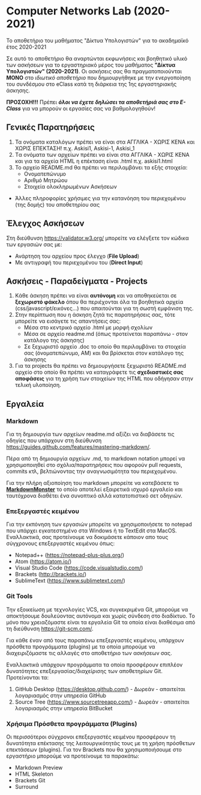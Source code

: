 # Computer Networks Lab (2020-2021) 
Το αποθετήριο του μαθήματος "Δίκτυα Υπολογιστών" για το ακαδημαϊκό έτος 2020-2021

Σε αυτό το αποθετήριο θα αναρτώνται εκφωνήσεις και βοηθητικό υλικό των ασκήσεων για το εργαστηριακό μέρος του μαθήματος **"Δίκτυα Υπολογιστών"  (2020-2021)**. Οι ασκήσεις σας θα πραγματοποιούνται **MONO** στο *ιδιωτικό αποθετήριο* που δημιουργήθηκε με την ενεργοποίηση του συνδέσμου στο eClass κατά τη διάρκεια της 1ης εργαστηριακής άσκησης. 

**ΠΡΟΣΟΧΗ!!!** Πρέπει ***όλοι να έχετε δηλώσει τα αποθετήριά σας στο E-Class*** για να μπορούν οι εργασίες σας να βαθμολογηθούν!

## Γενικές Παρατηρήσεις 

1. Τα ονόματα καταλόγων πρέπει να είναι στα ΑΓΓΛΙΚΑ - ΧΩΡΙΣ ΚΕΝΑ και ΧΩΡΙΣ ΕΠΕΚΤΑΣΗ!  π.χ. Askisi1, Askisi-1, Askisi_1
2. Tα ονόματα των αρχείων πρέπει να είναι στα ΑΓΓΛΙΚΑ - ΧΩΡΙΣ ΚΕΝΑ και για τα αρχεία HTML η επέκταση είναι .html π.χ. askisi1.html
3. To αρχείο README.md θα πρέπει να περιλαμβάνει τα εξής στοιχεία:
	- Ονοματεπώνυμο
	- Αριθμό Μητρώου
	- Στοιχεία ολοκληρωμένων Ασκήσεων
  - Άλλες πληροφορίες χρήσιμες για την κατανόηση του περιεχομένου (της δομής) του αποθετηρίου σας
    
  
## Έλεγχος Ασκήσεων

Στη διεύθυνση https://validator.w3.org/ μπορείτε να ελέγξετε τον κώδικα των εργασιών σας με:

- Ανάρτηση του αρχείου προς έλεγχο (**File Upload**)
- Με αντιγραφή του περιεχομένου του (**Direct Input**)
    
## Ασκήσεις - Παραδείγματα - Projects
1. Kάθε άσκηση πρέπει να είναι **αυτόνομη** και να αποθηκεύεται σε **ξεχωριστό φάκελο** όπου θα περιέχονται όλα τα βοηθητικά  αρχεία (css/javascript/εικόνες...) που απαιτούνται για τη σωστή εμφάνιση της. 
2. Στην περίπτωση που η άσκηση ζητά τις παρατηρήσεις σας, τότε μπορείτε να εισάγετε τις απαντήσεις σας:
    -  Μέσα στο κεντρικό αρχείο .html με μορφή σχολίων
    -  Μέσα σε αρχείο readme.md (όπως προτείνεται παραπάνω - στον κατάλογο της άσκησης)
    -  Σε ξεχωριστό αρχείο .doc το οποίο θα περιλαμβάνει τα στοιχεία σας (όνοματεπώνυμο, ΑΜ) και θα βρίσκεται στον κατάλογο της άσκησης
3. Για τα projects θα πρέπει να δημιουργήσετε ξεχωριστό README.md αρχείο στο οποίο θα πρέπει να καταγράφετε τις **σχεδιαστικές σας αποφάσεις** για τη χρήση των στοιχείων της HTML που οδήγησαν στην τελική υλοποίηση.


## Εργαλεία

### Markdown
Για τη δημιουργία των αρχείων readme.md αξίζει να διαβάσετε τις οδηγίες που υπάρχουν στη διεύθυνση https://guides.github.com/features/mastering-markdown/.

Πέρα από τη δημιουργία αρχείων .md, το markdown notation μπορεί να χρησιμοποιηθεί στο σχόλια/παρατηρήσεις που αφορούν pull requests, commits κτλ, βελτιώνοντας την αναγνωσιμότητα του περιεχομένου.

Για την πλήρη αξιοποίηση του markdown μπορείτε να κατεβάσετε το **[MarkdownMonster](https://markdownmonster.west-wind.com/)** το οποίο αποτελεί εξαιρετικά ισχυρό εργαλείο και ταυτόχρονα διαθέτει ένα συνοπτικό αλλά κατατοπιστικό σετ οδηγιών.

### Επεξεργαστές κειμένου
Για την εκπόνηση των εργασιών μπορείτε να χρησιμοποιήσετε το notepad που υπάρχει εγκατεστημένο στα Windows ή το TextEdit στα MacOS.
Εναλλακτικά, σας προτείνουμε να δοκιμάσετε κάποιον απο τους σύγχρονους επεξεργαστές κειμένου όπως:

- Notepad++ (https://notepad-plus-plus.org/)
- Atom (https://atom.io/)
- Visual Studio Code (https://code.visualstudio.com/)
- Brackets (http://brackets.io/)
- SublimeText (https://www.sublimetext.com/)

### Git Tools
Την εξοικείωση με τεχνολογίες VCS, και συγκεκριμένα Git, μπορούμε να αποκτήσουμε δουλεύοντας αυτόνομα  και χωρίς σύνδεση στο διαδίκτυο. Το μόνο που χρειαζόμαστε είναι τα εργαλεία Git τα οποία είναι διαθέσιμα από τη διεύθυνση https://git-scm.com/. 

Για κάθε έναν από τους παραπάνω επεξεργαστές κειμένου, υπάρχουν πρόσθετα προγράμματα (plugins) με τα οποία μπορούμε να διαχειριζόμαστε τις αλλαγές στο αποθετήριο των ασκήσεων σας.

Εναλλακτικά υπάρχουν προγράμματα τα οποία προσφέρουν επιπλέον δυνατότητες επεξεργασίας/διαχείρισης των αποθετηρίων Git. Προτείνονται τα:

1. GitHub Desktop (https://desktop.github.com/) - Δωρεάν - απαιτείται λογαριασμός στην υπηρεσία GitHub
2. Source Tree (https://www.sourcetreeapp.com/) - Δωρεάν - απαιτείται λογαριασμός στην υπηρεσία BitBucket 

### Χρήσιμα Πρόσθετα προγράμματα (Plugins)
Οι περισσότεροι σύγχρονοι επεξεργαστές κειμένου προσφέρουν τη δυνατότητα επέκτασης της λειτουργικότητάς τους με τη χρήση πρόσθετων επεκτάσεων (plugins). 
Για τον Brackets που θα χρησιμοποιήσουμε στο εργαστήριο μπορούμε να προτείνουμε τα παρακάτω:

- Markdown Preview 
- HTML Skeleton
- Brackets Git 
- Surround
